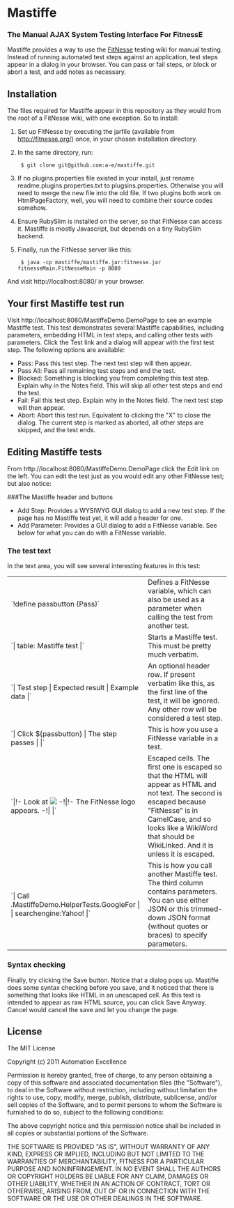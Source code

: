 # Mastiffe
### The Manual AJAX System Testing Interface For FitnessE

Mastiffe provides a way to use the [FitNesse](http://fitnesse.org/) testing wiki for manual testing.  Instead of running automated test steps against an application, test steps appear in a dialog in your browser.  You can pass or fail steps, or block or abort a test, and add notes as necessary.

## Installation

The files required for Mastiffe appear in this repository as they would from the root of a FitNesse wiki, with one exception.  So to install:

1. Set up FitNesse by executing the jarfile (available from http://fitnesse.org/) once, in your chosen installation directory.
2. In the same directory, run:

        $ git clone git@github.com:a-e/mastiffe.git

3. If no plugins.properties file existed in your install, just rename readme.plugins.properties.txt to plugsins.properties.  Otherwise you will need to merge the new file into the old file.  If two plugins both work on HtmlPageFactory, well, you will need to combine their source codes somehow.
4. Ensure RubySlim is installed on the server, so that FitNesse can access it.  Mastiffe is mostly Javascript, but depends on a tiny RubySlim backend.
5. Finally, run the FitNesse server like this:

        $ java -cp mastiffe/mastiffe.jar:fitnesse.jar fitnesseMain.FitNesseMain -p 8080

And visit http://localhost:8080/ in your browser.

## Your first Mastiffe test run

Visit http://localhost:8080/MastiffeDemo.DemoPage to see an example Mastiffe test.  This test demonstrates several Mastiffe capabilities, including parameters, embedding HTML in test steps, and calling other tests with parameters.  Click the Test link and a dialog will appear with the first test step.  The following options are available:

* Pass: Pass this test step.  The next test step will then appear.
* Pass All: Pass all remaining test steps and end the test.
* Blocked: Something is blocking you from completing this test step.  Explain why in the Notes field.  This will skip all other test steps and end the test.
* Fail: Fail this test step.  Explain why in the Notes field.  The next test step will then appear.
* Abort: Abort this test run.  Equivalent to clicking the "X" to close the dialog.  The current step is marked as aborted, all other steps are skipped, and the test ends.

## Editing Mastiffe tests

From http://localhost:8080/MastiffeDemo.DemoPage click the Edit link on the left.  You can edit the test just as you would edit any other FitNesse test; but also notice:

###The Mastiffe header and buttons

* Add Step: Provides a WYSIWYG GUI dialog to add a new test step.  If the page has no Mastiffe test yet, it will add a header for one.
* Add Parameter: Provides a GUI dialog to add a FitNesse variable.  See below for what you can do with a FitNesse variable.

### The test text

In the text area, you will see several interesting features in this test:

<table>
    <tr>
        <td>`!define passbutton {Pass}`</td>
        <td>Defines a FitNesse variable, which can also be used as a parameter when calling the test from another test.</td>
    </tr>
    <tr>
        <td>`| table: Mastiffe test |`</td>
        <td>Starts a Mastiffe test.  This must be pretty much verbatim.</td>
    </tr>
    <tr>
        <td>`| Test step | Expected result | Example data |`</td>
        <td>An optional header row.  If present verbatim like this, as the first line of the test, it will be ignored.  Any other row will be considered a test step.</td>
    </tr>
    <tr>
        <td>`| Click ${passbutton} | The step passes | |`</td>
        <td>This is how you use a FitNesse variable in a test.</td>
    </tr>
    <tr>
        <td>`|!- Look at <img src="/files/images/FitNesseLogo.gif" /> -!|!- The FitNesse logo appears. -!| |`</td>
        <td>Escaped cells.  The first one is escaped so that the HTML will appear as HTML and not text.  The second is escaped because "FitNesse" is in CamelCase, and so looks like a WikiWord that should be WikiLinked.  And it is unless it is escaped.</td>
    </tr>
    <tr>
        <td>`| Call .MastiffeDemo.HelperTests.GoogleFor | | searchengine:Yahoo! |`</td>
        <td>This is how you call another Mastiffe test.  The third column contains parameters.  You can use either JSON or this trimmed-down JSON format (without quotes or braces) to specify parameters.</td>
    </tr>
</table>

### Syntax checking

Finally, try clicking the Save button.  Notice that a dialog pops up.  Mastiffe does some syntax checking before you save, and it noticed that there is something that looks like HTML in an unescaped cell.  As this text is intended to appear as raw HTML source, you can click Save Anyway.  Cancel would cancel the save and let you change the page.

## License

The MIT License

Copyright (c) 2011 Automation Excellence

Permission is hereby granted, free of charge, to any person obtaining a copy of this software and associated documentation files (the "Software"), to deal in the Software without restriction, including without limitation the rights to use, copy, modify, merge, publish, distribute, sublicense, and/or sell copies of the Software, and to permit persons to whom the Software is furnished to do so, subject to the following conditions:

The above copyright notice and this permission notice shall be included in all copies or substantial portions of the Software.

THE SOFTWARE IS PROVIDED "AS IS", WITHOUT WARRANTY OF ANY KIND, EXPRESS OR IMPLIED, INCLUDING BUT NOT LIMITED TO THE WARRANTIES OF MERCHANTABILITY, FITNESS FOR A PARTICULAR PURPOSE AND NONINFRINGEMENT. IN NO EVENT SHALL THE AUTHORS OR COPYRIGHT HOLDERS BE LIABLE FOR ANY CLAIM, DAMAGES OR OTHER LIABILITY, WHETHER IN AN ACTION OF CONTRACT, TORT OR OTHERWISE, ARISING FROM, OUT OF OR IN CONNECTION WITH THE SOFTWARE OR THE USE OR OTHER DEALINGS IN THE SOFTWARE.
